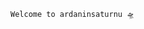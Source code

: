                                                                        Welcome to ardaninsaturnu 🛸

